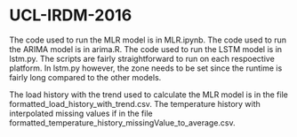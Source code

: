 # UCL-IRDM-2016

The code used to run the MLR model is in MLR.ipynb.
The code used to run the ARIMA model is in arima.R.
The code used to run the LSTM model is in lstm.py.
The scripts are fairly straightforward to run on each respoective platform. In lstm.py however, the zone needs to be set since the runtime is fairly long compared to the other models. 


The load history with the trend used to calculate the MLR model is in the file formatted_load_history_with_trend.csv.
The temperature history with interpolated missing values if in the file formatted_temperature_history_missingValue_to_average.csv.

